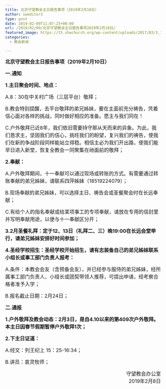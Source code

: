 ```yaml
---
title: 北京守望教会主日报告事项（2019年2月10日）
author: sweditor3
type: post
date: 2019-02-09T11:07:23+00:00
url: /2019/02/09/北京守望教会主日报告事项2019年2月10日/
featured_image: https://t5.shwchurch.org/wp-content/uploads/2017/03/3_130219104614_1.jpg
categories:
  - 教会新闻

---
```

**<span style="font-size: 12pt;">北京守望教会主日报告事项（2019年2月10日）</span><!--more-->**

**<span style="font-size: 12pt;">一.通知</span>**

**<span style="font-size: 12pt;">1.主日聚会时间、地点：</span>**

<span style="font-size: 12pt;">A.8：30在中关村广场（三层平台）敬拜；</span>

<span style="font-size: 12pt;">B.教会特别提醒，去平台敬拜的弟兄姊妹，要在主面前充分祷告，凭着信心面对各样的挑战，同时做好相应的准备。愿主与我们同在！</span>

<span style="font-size: 12pt;">C.户外敬拜已近8年，我们依旧需要持守那从天而来的异象。为此，我们恳求主，坚固我们的信心，挑旺我们的盼望，复兴我们的祷告，使我们在新的争战阶段同样能站立得稳。相信主必为我们开出路，使我们能早日进入新堂，恢复全教会一同聚集在祂面前的敬拜；</span>

**<span style="font-size: 12pt;">2.奉献：</span>**

<span style="font-size: 12pt;">A.户外敬拜期间，十一奉献可以通过现场或转账的方式。有需要通过转账奉献的弟兄姊妹，请联系四萍姊妹（18519224079）；</span>

<span style="font-size: 12pt;">B.现场奉献的弟兄姊妹，可以选择主日、祷告会或圣餐聚会时在长远奉献；</span>

<span style="font-size: 12pt;">C.有给个人的指名奉献或给某项事工的专项奉献，请放在专用的信封里并写明奉献用途，以便与十一奉献区分开；</span>

**<span style="font-size: 12pt;">3.2月圣餐礼拜：定于12、13日（礼拜二、三）晚19:00在长远会堂举行，请弟兄姊妹安排好时间参加；</span>**

**<span style="font-size: 12pt;">4.圣经学校招生：圣经学校开始招生，请有志装备自己的弟兄姊妹联系小组长或事工部门负责人报考：</span>**

<span style="font-size: 12pt;">A.条件：本教会会友（含预备会友），并已经参与服侍的弟兄姊妹，经所属事工部门负责人、小组长或团契带领人推荐，可提出申请，经考察合格者准予入学；</span>

<span style="font-size: 12pt;">B.报名截止日期：2月24日；</span>

**<span style="font-size: 12pt;">二.通报</span>**

**<span style="font-size: 12pt;">1.户外敬拜及教会动态：2月3日，是自4.10以来的第409次户外敬拜。本主日因春节假期暂停户外敬拜1次；</span>**

**<span style="font-size: 12pt;">2.下主日证道：</span>**

<span style="font-size: 12pt;">A.经文：列王纪上 15：25-16:34；</span>

<span style="font-size: 12pt;">B.讲员：袁灵牧师；</span>

<p style="text-align: right;">
  <span style="font-size: 12pt;">守望教会办公室</span><br /> <span style="font-size: 12pt;">2019年2月8日</span>
</p>